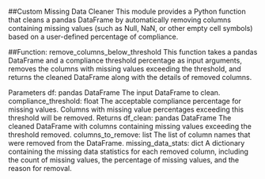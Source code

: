 ##Custom Missing Data Cleaner
This module provides a Python function that cleans a pandas DataFrame by automatically removing columns containing missing values (such as Null, NaN, or other empty cell symbols) based on a user-defined percentage of compliance.

##Function: remove_columns_below_threshold
This function takes a pandas DataFrame and a compliance threshold percentage as input arguments, removes the columns with missing values exceeding the threshold, and returns the cleaned DataFrame along with the details of removed columns.

Parameters
df: pandas DataFrame
The input DataFrame to clean.
compliance_threshold: float
The acceptable compliance percentage for missing values. Columns with missing value percentages exceeding this threshold will be removed.
Returns
df_clean: pandas DataFrame
The cleaned DataFrame with columns containing missing values exceeding the threshold removed.
columns_to_remove: list
The list of column names that were removed from the DataFrame.
missing_data_stats: dict
A dictionary containing the missing data statistics for each removed column, including the count of missing values, the percentage of missing values, and the reason for removal.
